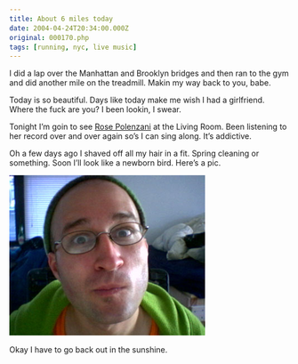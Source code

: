 ```yaml
---
title: About 6 miles today
date: 2004-04-24T20:34:00.000Z
original: 000170.php
tags: [running, nyc, live music]
---
```


I did a lap over the Manhattan and Brooklyn bridges and then ran to the gym and did another mile on the treadmill. Makin my way back to you, babe.

Today is so beautiful. Days like today make me wish I had a girlfriend. Where the fuck are you? I been lookin, I swear.

Tonight I’m goin to see <a href="http://www.rosepolenzani.com">Rose Polenzani</a> at the Living Room. Been listening to her record over and over again so’s I can sing along. It’s addictive.

Oh a few days ago I shaved off all my hair in a fit. Spring cleaning or something. Soon I’ll look like a newborn bird. Here’s a pic.

<p class="polaroid" style="--deg: -2deg"><img src="./baldy.jpg" /></p>

Okay I have to go back out in the sunshine.
